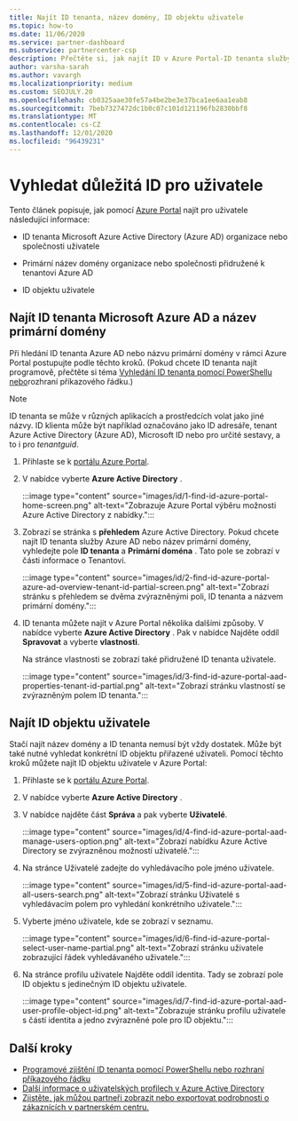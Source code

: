 ```yaml
---
title: Najít ID tenanta, název domény, ID objektu uživatele
ms.topic: how-to
ms.date: 11/06/2020
ms.service: partner-dashboard
ms.subservice: partnercenter-csp
description: Přečtěte si, jak najít ID v Azure Portal-ID tenanta služby Azure AD, název domény nebo konkrétní ID objektu uživatele v organizaci. Tyto informace vyžadují některé úlohy.
author: varsha-sarah
ms.author: vavargh
ms.localizationpriority: medium
ms.custom: SEOJULY.20
ms.openlocfilehash: cb0325aae30fe57a4be2be3e37bca1ee6aa1eab8
ms.sourcegitcommit: 7beb7327472dc1b0c07c101d121196fb2830bbf8
ms.translationtype: MT
ms.contentlocale: cs-CZ
ms.lasthandoff: 12/01/2020
ms.locfileid: "96439231"
---
```

# <a name="locate-important-ids-for-a-user"></a>Vyhledat důležitá ID pro uživatele

Tento článek popisuje, jak pomocí [Azure Portal](https://portal.azure.com/) najít pro uživatele následující informace:

- ID tenanta Microsoft Azure Active Directory (Azure AD) organizace nebo společnosti uživatele

- Primární název domény organizace nebo společnosti přidružené k tenantovi Azure AD

- ID objektu uživatele

## <a name="find-the-microsoft-azure-ad-tenant-id-and-primary-domain-name"></a>Najít ID tenanta Microsoft Azure AD a název primární domény

Při hledání ID tenanta Azure AD nebo názvu primární domény v rámci Azure Portal postupujte podle těchto kroků. (Pokud chcete ID tenanta najít programově, přečtěte si téma [Vyhledání ID tenanta pomocí PowerShellu nebo](/azure/active-directory/fundamentals/active-directory-how-to-find-tenant.md#find-tenant-id-with-powershell)rozhraní příkazového řádku.)

> [!NOTE]
> ID tenanta se může v různých aplikacích a prostředcích volat jako jiné názvy. ID klienta může být například označováno jako ID adresáře, tenant Azure Active Directory (Azure AD), Microsoft ID nebo pro určité sestavy, a to i pro *tenantguid*.

1. Přihlaste se k [portálu Azure Portal](https://portal.azure.com/).

2. V nabídce vyberte **Azure Active Directory** .

   :::image type="content" source="images/id/1-find-id-azure-portal-home-screen.png" alt-text="Zobrazuje Azure Portal výběru možnosti Azure Active Directory z nabídky.":::

3. Zobrazí se stránka s **přehledem** Azure Active Directory. Pokud chcete najít ID tenanta služby Azure AD nebo název primární domény, vyhledejte pole **ID tenanta** a **Primární doména** . Tato pole se zobrazí v části informace o Tenantovi.

   :::image type="content" source="images/id/2-find-id-azure-portal-azure-ad-overview-tenant-id-partial-screen.png" alt-text="Zobrazí stránku s přehledem se dvěma zvýrazněnými poli, ID tenanta a názvem primární domény.":::

4. ID tenanta můžete najít v Azure Portal několika dalšími způsoby. V nabídce vyberte **Azure Active Directory** . Pak v nabídce Najděte oddíl **Spravovat** a vyberte **vlastnosti**.

   Na stránce vlastnosti se zobrazí také přidružené ID tenanta uživatele.

   :::image type="content" source="images/id/3-find-id-azure-portal-aad-properties-tenant-id-partial.png" alt-text="Zobrazí stránku vlastností se zvýrazněným polem ID tenanta.":::

## <a name="find-the-user-object-id"></a>Najít ID objektu uživatele

Stačí najít název domény a ID tenanta nemusí být vždy dostatek. Může být také nutné vyhledat konkrétní ID objektu přiřazené uživateli. Pomocí těchto kroků můžete najít ID objektu uživatele v Azure Portal:

1. Přihlaste se k [portálu Azure Portal](https://portal.azure.com/).

2. V nabídce vyberte **Azure Active Directory** .

3. V nabídce najděte část **Správa** a pak vyberte **Uživatelé**.

      :::image type="content" source="images/id/4-find-id-azure-portal-aad-manage-users-option.png" alt-text="Zobrazí nabídku Azure Active Directory se zvýrazněnou možností uživatelé.":::

4. Na stránce Uživatelé zadejte do vyhledávacího pole jméno uživatele.

      :::image type="content" source="images/id/5-find-id-azure-portal-aad-all-users-search.png" alt-text="Zobrazí stránku Uživatelé s vyhledávacím polem pro vyhledání konkrétního uživatele.":::

5. Vyberte jméno uživatele, kde se zobrazí v seznamu.  

      :::image type="content" source="images/id/6-find-id-azure-portal-select-user-name-partial.png" alt-text="Zobrazí stránku uživatele zobrazující řádek vyhledávaného uživatele.":::

6. Na stránce profilu uživatele Najděte oddíl identita. Tady se zobrazí pole ID objektu s jedinečným ID objektu uživatele.

      :::image type="content" source="images/id/7-find-id-azure-portal-aad-user-profile-object-id.png" alt-text="Zobrazuje stránku profilu uživatele s částí identita a jedno zvýrazněné pole pro ID objektu.":::

## <a name="next-steps"></a>Další kroky

- [Programové zjištění ID tenanta pomocí PowerShellu nebo rozhraní příkazového řádku](/azure/active-directory/fundamentals/active-directory-how-to-find-tenant)
- [Další informace o uživatelských profilech v Azure Active Directory](/azure/active-directory/fundamentals/active-directory-users-profile-azure-portal)
- [Zjistěte, jak můžou partneři zobrazit nebo exportovat podrobnosti o zákaznících v partnerském centru.](see-your-customer-list.md)

